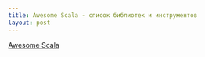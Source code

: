 ```yaml
---
title: Awesome Scala - список библиотек и инструментов
layout: post
---
```


[Awesome Scala](https://github.com/lauris/awesome-scala)